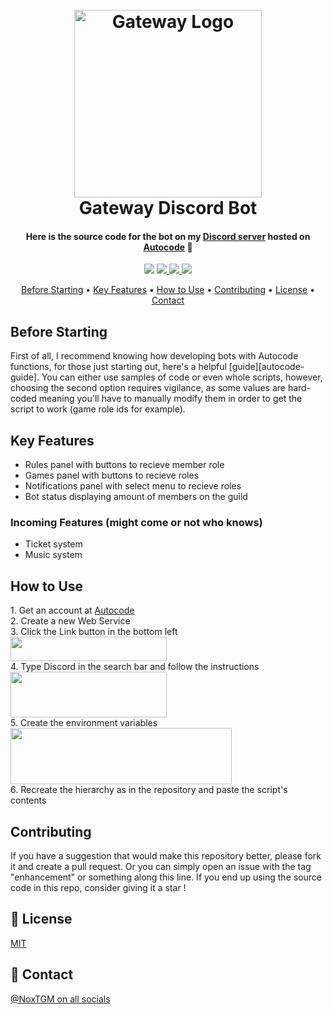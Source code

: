 <h1 align="center">
  <br>
  <a href="https://discord.gg/ZtTE4E8E4Y" target="_blank"><img src="https://cdn.discordapp.com/attachments/1122216007163973804/1122216081583513711/gateway-logo.png" alt="Gateway Logo" width="300" height="300"></a>
  <br>
  Gateway Discord Bot
  <br>
</h1>

<h4 align="center">Here is the source code for the bot on my <a href="https://discord.gg/ZtTE4E8E4Y" target="_blank">Discord server</a> hosted on <a href="https://www.autocode.com/" target="_blank">Autocode</a> 🚀</h4>

<p align="center">
  <img src="https://img.shields.io/github/last-commit/noxtgm/gateway-bot?style=for-the-badge">
  
  <a href="https://github.com/noxtgm/gateway-bot/issues">
    <img src="https://img.shields.io/github/issues/noxtgm/gateway-bot?style=for-the-badge">
  </a>
  
  <a href="https://github.com/NoxTGM/gateway-bot/blob/main/LICENSE">
      <img src="https://img.shields.io/github/license/noxtgm/gateway-bot.svg?style=for-the-badge">
  </a>
  
  <a href="https://www.paypal.me/noxtgm">
    <img src="https://img.shields.io/badge/donate-$-ff69b4.svg?style=for-the-badge">
  </a>
</p>

<p align="center">
  <a href="#before-starting">Before Starting</a> •
  <a href="#key-features">Key Features</a> •
  <a href="#how-to-use">How to Use</a> •
  <a href="#contributing">Contributing</a> •
  <a href="#license">License</a> •
  <a href="#contact">Contact</a>
</p>

## Before Starting

First of all, I recommend knowing how developing bots with Autocode functions, for those just starting out, here's a helpful [guide][autocode-guide]. You can either use samples of code or even whole scripts, however, choosing the second option requires vigilance, as some values are hard-coded meaning you'll have to manually modify them in order to get the script to work (game role ids for example).

## Key Features

* Rules panel with buttons to recieve member role
* Games panel with buttons to recieve roles
* Notifications panel with select menu to recieve roles
* Bot status displaying amount of members on the guild

### Incoming Features (might come or not who knows)

* Ticket system
* Music system

## How to Use

<p>
  1. Get an account at <a href="https://www.autocode.com/" target="_blank">Autocode</a>
  <br>
  2. Create a new Web Service
  <br>
  3. Click the Link button in the bottom left
  <br>
  <img src="https://cdn.discordapp.com/attachments/1122216007163973804/1122216060196757595/link-resource.png" width="250" height="39">
  <br>
  4. Type Discord in the search bar and follow the instructions
  <br>
  <img src="https://cdn.discordapp.com/attachments/1122216007163973804/1122216044652675152/discord-resource.png" width="250" height="73">
  <br>
  5. Create the environment variables
  <br>
  <img src="https://cdn.discordapp.com/attachments/1122216007163973804/1122216020556398653/environment-variables.png" width="353.5" height="90">
  <br>
  6. Recreate the hierarchy as in the repository and paste the script's contents
</p>

## Contributing

If you have a suggestion that would make this repository better, please fork it and create a pull request. Or you can simply open an issue with the tag "enhancement" or something along this line. If you end up using the source code in this repo, consider giving it a star !

## 🔑 License

[MIT](https://choosealicense.com/licenses/mit/)

## 🔗 Contact

[@NoxTGM on all socials](https://bento.me/noxtgm)
